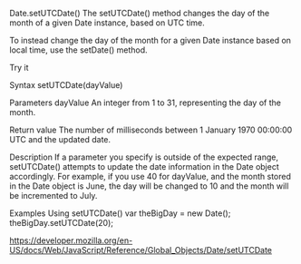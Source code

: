 Date.setUTCDate()
The setUTCDate() method changes the day of the month of a given Date instance, based on UTC time.

To instead change the day of the month for a given Date instance based on local time, use the setDate() method.

Try it

Syntax
setUTCDate(dayValue)

Parameters
dayValue
An integer from 1 to 31, representing the day of the month.

Return value
The number of milliseconds between 1 January 1970 00:00:00 UTC and the updated date.

Description
If a parameter you specify is outside of the expected range, setUTCDate() attempts to update the date information in the Date object accordingly. For example, if you use 40 for dayValue, and the month stored in the Date object is June, the day will be changed to 10 and the month will be incremented to July.

Examples
Using setUTCDate()
var theBigDay = new Date();
theBigDay.setUTCDate(20);

https://developer.mozilla.org/en-US/docs/Web/JavaScript/Reference/Global_Objects/Date/setUTCDate
